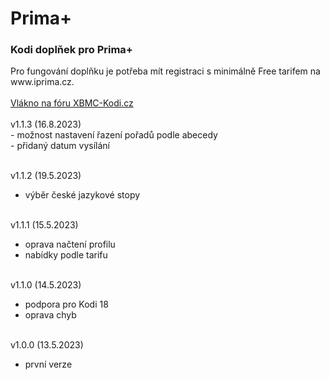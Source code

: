 <h1>Prima+</h1>
<p>
<h3>Kodi doplňek pro Prima+</h3>
<p>
Pro fungování doplňku je potřeba mít registraci s minimálně Free tarifem na www.iprima.cz.<br><br>
<a href="https://www.xbmc-kodi.cz/prima-+">Vlákno na fóru XBMC-Kodi.cz</a><br><br>
v1.1.3 (16.8.2023)<br>
- možnost nastavení řazení pořadů podle abecedy<br>
- přidaný datum vysílání<br><br>

v1.1.2 (19.5.2023)<br>
- výběr české jazykové stopy<br><br>

v1.1.1 (15.5.2023)<br>
- oprava načtení profilu<br>
- nabídky podle tarifu<br><br>

v1.1.0 (14.5.2023)<br>
- podpora pro Kodi 18<br>
- oprava chyb<br><br>

v1.0.0 (13.5.2023)<br>
- první verze<br><br>
</p>
